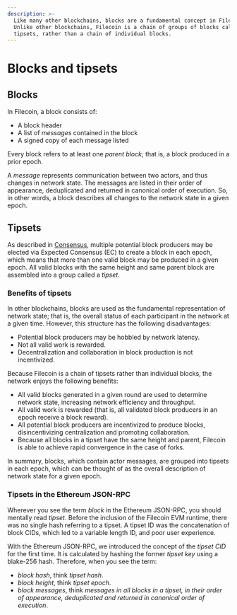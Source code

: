 ```yaml
---
description: >-
  Like many other blockchains, blocks are a fundamental concept in Filecoin.
  Unlike other blockchains, Filecoin is a chain of groups of blocks called
  tipsets, rather than a chain of individual blocks.
---
```


# Blocks and tipsets

## Blocks

In Filecoin, a block consists of:

* A block header
* A list of _messages_ contained in the block
* A signed copy of each message listed

Every block refers to at least one _parent block_; that is, a block produced in a prior epoch.

A _message_ represents communication between two actors, and thus changes in network state. The messages are listed in their order of appearance, deduplicated and returned in canonical order of execution. So, in other words, a block describes all changes to the network state in a given epoch.

## Tipsets

As described in [Consensus](consensus.md), multiple potential block producers may be elected via Expected Consensus (EC) to create a block in each epoch, which means that more than one valid block may be produced in a given epoch. All valid blocks with the same height and same parent block are assembled into a group called a _tipset_.

### Benefits of tipsets

In other blockchains, blocks are used as the fundamental representation of network state; that is, the overall status of each participant in the network at a given time. However, this structure has the following disadvantages:

* Potential block producers may be hobbled by network latency.
* Not all valid work is rewarded.
* Decentralization and collaboration in block production is not incentivized.

Because Filecoin is a chain of tipsets rather than individual blocks, the network enjoys the following benefits:

* All valid blocks generated in a given round are used to determine network state, increasing network efficiency and throughput.
* All valid work is rewarded (that is, all validated block producers in an epoch receive a block reward).
* All potential block producers are incentivized to produce blocks, disincentivizing centralization and promoting collaboration.
* Because all blocks in a tipset have the same height and parent, Filecoin is able to achieve rapid convergence in the case of forks.

In summary, blocks, which contain actor messages, are grouped into tipsets in each epoch, which can be thought of as the overall description of network state for a given epoch.

### Tipsets in the Ethereum JSON-RPC

Wherever you see the term _block_ in the Ethereum JSON-RPC, you should mentally read _tipset_. Before the inclusion of the Filecoin EVM runtime, there was no single hash referring to a tipset. A tipset ID was the concatenation of block CIDs, which led to a variable length ID, and poor user experience.

With the Ethereum JSON-RPC, we introduced the concept of the _tipset CID_ for the first time. It is calculated by hashing the former _tipset key_ using a blake-256 hash. Therefore, when you see the term:

* _block hash_, think _tipset hash_.
* _block height_, think _tipset epoch_.
* _block messages_, think _messages in all blocks in a tipset, in their order of appearance, deduplicated and returned in canonical order of execution_.
